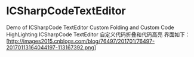 # ICSharpCodeTextEditor
Demo of ICSharpCode TextEditor Custom Folding and Custom Code HighLighting
ICSharpCode TextEditor 自定义代码折叠和代码高亮
界面如下：
[http://images2015.cnblogs.com/blog/76497/201701/76497-20170113164044197-113167392.png]
